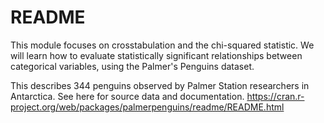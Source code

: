 # README

This module focuses on crosstabulation and the chi-squared statistic.
We will learn how to evaluate statistically significant relationships between categorical variables, using the Palmer's Penguins dataset.

This describes 344 penguins observed by Palmer Station researchers in Antarctica.
See here for source data and documentation.
https://cran.r-project.org/web/packages/palmerpenguins/readme/README.html